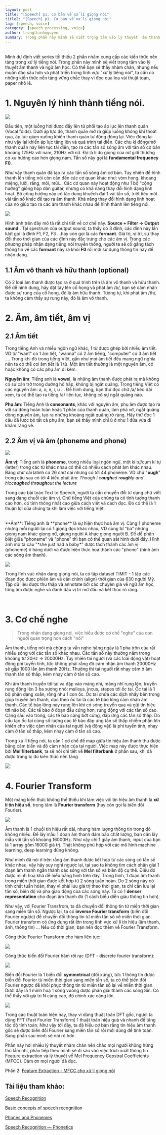 ```yaml
---
layout: post
title: "[Speech] p1. Cơ bản về xử lí giọng nói" 
title2: "[Speech] p1. Cơ bản về xử lí giọng nói" 
tag: [speech, voice]
category: [speech_processing, voice]
author: trungthanhnguyen
summary: Trong phần này mình sẽ viết trọng tâm vào lý thuyết  âm thanh và ngữ âm học. Có thể bạn sẽ thấy nhàm chán, nhưng nếu muốn đào sâu hơn và phát triển trong lĩnh vực "xử lý tiếng nói", ta cần có những kiến thức nền tảng vững chắc thay vì đọc qua loa vài thuật toán, paper nhỏ lẻ. 
---
```


<br>
Mình dự định viết series tối thiểu 2 phần nhằm cung cấp các kiến thức nền tảng trong xử lý tiếng nói. Trong phần này mình sẽ viết trọng tâm vào lý thuyết  âm thanh và ngữ âm học. Có thể bạn sẽ thấy nhàm chán, nhưng nếu muốn đào sâu hơn và phát triển trong lĩnh vực "xử lý tiếng nói", ta cần có những kiến thức nền tảng vững chắc thay vì đọc qua loa vài thuật toán, paper nhỏ lẻ. 

# 1. Nguyên lý hình thành tiếng nói.

![](https://images.viblo.asia/2f7e754d-17a0-42c7-aad6-222ae1233ade.jpeg)

Đầu tiên, một luồng hơi được đẩy lên từ phổi tạo áp lực lên thanh quản (Vocal folds). Dưới áp lực đó, thanh quản mở ra giúp luồng không khí thoát qua, áp lực giảm xuống khiến thanh quản tự động đóng lại. Việc đóng lại như vậy lại khiến áp lực tăng lên và quá trình tái diễn. Các chu kì đóng/mở thanh quản này liên tục tái diễn, tạo ra các tần số sóng âm với tần số cơ bản khoảng 125Hz với nam, 210Hz với nữ. Đó là lí do giọng của nữ giới thường có xu hướng cao hơn giọng nam. Tần số này gọi là **fundamental frequency F0**.

Như vậy thanh quản đã tạo ra các tần số sóng âm cơ bản. Tuy nhiên để hình thành lên tiếng nói còn cần đến các cơ quan khác như: vòm họng, khoang miệng, lưỡi, răng, môi, mũi...   Các cơ quan này hoạt động như 1 bộ "cộng hưởng" giống hộp đàn guitar, nhưng có khả năng thay đổi hình dạng linh hoạt. Bộ cộng hưởng này có tác dụng khuếch đại 1 vài tần số, triệt tiêu một vài tần số khác để tạo ra âm thanh. Khả năng thay đổi hình dạng linh hoạt của nó giúp tạo ra các âm thanh khác nhau để hình thành lên tiếng nói. 

![](https://images.viblo.asia/eaf414bb-8bc2-4c19-8dc7-bfa6269a5ea4.png)

Hình ảnh trên đây mô tả rất chi tiết về cơ chế này. **Source + Filter $\longrightarrow$ Output sound** . Tại spectrum của output sound, ta thấy có 3 đỉnh, các đỉnh này lần lượt gọi là đỉnh F1, F2, F3 ...hay còn gọi là các **formant**. Giá trị, vị trí, sự thay đổi theo thời gian của các đỉnh này đặc trưng cho các âm vị. Trong các phương pháp nhận dạng tiếng nói truyền thống, người ta sẽ cố gắng tách thông tin về các **formant** này ra khỏi **F0** rồi mới sử dụng thông tin này để nhận dạng.

## 1.1 Âm vô thanh và hữu thanh (optional)
Có 2 loại âm thanh được tạo ra ở quá trình trên là âm vô thanh và hữu thanh. Để dễ hình dung, hãy đặt tay lên cổ họng và phát âm /b/, bạn sẽ cảm nhận được sự rung của cổ họng, đó là âm hữu thanh. Tương tự, khi phát âm /th/, ta không cảm thấy sự rung này, đó là âm vô thanh.

# 2. Âm, âm tiết, âm vị
## 2.1 Âm tiết
Trong tiếng Anh và nhiều ngôn ngữ khác, 1 từ được ghép bởi nhiều âm tiết. VD từ "want" có 1 âm tiết, "wanna" có 2 âm tiếng, "computer" có 3 âm tiết .... Trong khi đó trong tiếng Việt, gần như mọi âm tiết đều mang ngữ nghĩa nên ta có thể coi âm tiết là 1 từ. Một âm tiết thường là một nguyên âm, có hoặc không có các phụ âm đi kèm.

**Nguyên âm**: Tiếng anh là **vowel**, là những âm thanh được phát ra mà không có sự cản trở trong đường hô hấp, không bị ngắt quãng. Trong tiếng Việt có các nguyên âm: a, o, e, i, u ... Để hình dung, bạn thử đọc chữ /a/ kéo dài xem, ta có thể tạo ra tiếng /a/ liên tục, không có sự ngắt quãng nào.

**Phụ âm**: Tiếng Anh là **consonants**, khác với nguyên âm, phụ âm được tạo ra với sự đóng hoàn toàn hoặc 1 phần của thanh quản, làm phá vỡ, ngắt quãng dòng nguyên âm, tạo ra những khoảng ngắt quãng rõ ràng. Hãy thử đọc 1 câu đã lược bỏ tất cả phụ âm, bạn sẽ thấy mình chỉ ú ớ như 1 đứa vừa đi khám răng về. 

## 2.2 Âm vị và âm (phoneme and phone)
![](https://images.viblo.asia/9997711a-e75a-4ab9-88de-4567ab711713.png)

**Âm vị**: Tiếng anh là **phoneme**, trong nhiều loại ngôn ngữ, một kí tự/cụm kí tự (letter) trong các từ khác nhau có thể có nhiều cách phát âm khác nhau. Bảng chữ cái latinh có 26 chữ cái nhưng có tới 44 phoneme. VD chữ "**ough**" trong câu sau có tới 4 kiểu phát âm: *Though I c**ough**ed r**ough**ly and hicc**ough**ed thr**ough**out the lecture*

Trong các bài toán Text to Speech, người ta cần chuyển đổi từ dạng chữ viết sang dạng chuỗi các âm vị. Chữ tiếng Việt của chúng ta có tính tượng thanh cao hơn, có tính thống nhất cao giữa cách viết và cách đọc. Đó có thể là 1 thuận lợi của chúng ta khi làm việc với tiếng Việt.

<br>
**Âm**: Tiếng anh là **phone** là sự hiện thực hoá âm vị. Cùng 1 phoneme nhưng mỗi người lại có 1 giọng đọc khác nhau, VD cùng từ "ba" nhưng giọng nam khác giọng nữ, giọng người A khác giọng người B. Để dễ phân biệt giữa "phoneme" và "phone" thì bạn có thể quan sát hình dưới đây. Hình ảnh mô tả câu "*she just had a baby*" được tách thành các âm vị (phoneme) ở hàng dưới và được hiện thực hoá thành các "phone" (hình ảnh các sóng âm thanh).

![](https://images.viblo.asia/8d8ba01b-7d6d-4bd6-a162-1f8188701218.jpeg)

Trong lĩnh vực nhận dạng giọng nói, ta có tập dataset TIMIT - 1 tập các đoạn đọc được phiên âm và căn chỉnh (align) thời gian của 630 người Mỹ. Tập dữ liệu được thu thập và annotate bởi các chuyên gia về ngữ âm học, từng âm được nghe và đánh dấu vị trí mở đầu và kết thúc rõ ràng.

<br>

# 3. Cơ chế nghe
> Trong nhận dạng giọng nói, việc hiểu được cơ chế "nghe" của con người quan trọng hơn cách "nói"
 
Âm thanh, tiếng nói mà chúng ta vẫn nghe hằng ngày là 1 pha trộn của rất nhiều sóng với các tần số khác nhau. Các tần số này thường nằm trong khoảng từ 20Hz -> 20000Hz. Tuy nhiên tai người (và các loài động vật) hoạt động phi tuyến tính, tức không phải rằng độ cảm nhận âm thanh 20000Hz sẽ gấp 1000 lần âm thanh 20Hz. Thường thì tai người rất nhạy cảm ở âm thanh tần số thấp, kém nhạy cảm ở tần số cao. 

Khi âm thanh truyền tới tai va đập vào màng nhĩ, màng nhĩ rung lên, truyền rung động lên 3 ba xương nhỏ: malleus, incus, stapes tới ốc tai. Ốc tai là 1 bộ phận dạng xoắn, rỗng như 1 con ốc.  Ốc tai chứa các dịch nhầy bên trong giúp truyền âm thanh, dọc theo ốc tai là các tế bào lông cảm nhận âm thanh. Các tế bào lông này rung lên khi có sóng truyền qua và gửi tín hiệu tới não bộ. Các tế bào ở đoạn đầu cứng hơn, rung động với các tần số cao. Càng sâu vào trong, các tế bào càng bớt cứng, đáp ứng các tần số thấp. Do cấu tạo ốc tai cùng số lượng các tế bào đáp ứng tần số thấp chiếm phần lớn khiến cho việc cảm nhận của tai người (và động vật) là phi tuyến tính, nhạy cảm ở tần số thấp, kém nhạy cảm ở tần số cao.

Trong xử lí tiếng nói, ta cần 1 cơ chế để map giữa tín hiệu âm thanh thu được bằng cảm biến và độ cảm nhận của tai người. Việc map này được thực hiện bởi **Mel filterbank**, ta sẽ nói chi tiết về **Mel filterbank** ở phần sau, khi đã được trang 
bị đủ kiến thức nền tảng

![](https://images.viblo.asia/cfb6421e-7f6d-4004-88c2-0834b77ab58e.jpg)

# 4. Fourier Transform
Một mảng kiến thức không thể thiếu khi làm việc với tín hiệu âm thanh là **xử lí tín hiệu số**, trọng tâm là **Fourier transform** (hay còn gọi là biến đổi Fourier). 

![](https://images.viblo.asia/1c8987b1-8822-4461-951b-066e33f08233.gif)

Âm thanh là 1 chuỗi tín hiệu rất dài, nhưng hàm lượng thông tin trong đó không nhiều. Để lấy mẫu 1 đoạn âm thanh đảm bảo chất lượng, bạn cần lấy mẫu với tần số khoảng 16000Hz. Như vậy chỉ 1 giây âm thanh, input của bạn là 1 array gồm 16000 giá trị. Thật không phù hợp với các mô hình machine learning, deep learning đúng không.

Như mình đã nói ở trên rằng âm thanh được kết hợp từ các sóng có tần số khác nhau, vậy hãy suy nghĩ ngược lại, tại sao ta không tìm cách phân giải 1 đoạn âm thanh ngắn thành các sóng với tần số và biên độ cụ thể. Điều đó được minh hoạ khá dễ hiểu bằng hình trên đây. Trong hình, 1 đoạn âm thanh trong miền thời gian được kết hợp từ 2 sóng tuần hoàn. Do 2 sóng này có tính chất tuần hoàn, thay vì phải lưu giá trị theo thời gian, ta chỉ cần lưu lại tần số, biên độ và pha giao động của các sóng này. Ta có 1 **denser representation** cho đoạn âm thanh đó (1 cách biểu diễn giàu thông tin hơn). 

Như vậy, với Fourier Transfrom,  ta đã chuyển đổi thông tin từ miền thời gian sang miền tần số. Ngược lại, ta có **inverse Fourier transform** (biến đổi Fourier ngược) để chuyển đổi thông tin từ miền tần số về miền thời gian. Fourier transform có ứng dụng rất lớn trong lĩnh vực xử lí tín hiệu (âm thanh, ảnh, thông tin) ... Nếu có thời gian, bạn nên đọc thêm về Fourier Transform.

Công thức Fourier Transform cho hàm liên tục: 

![](https://images.viblo.asia/f487298c-fb30-49a2-af6f-7588a6c2f752.jpeg)

Công thức biến đổi Fourier hàm rời rạc (DFT - discrete fourier transform):

![](https://images.viblo.asia/e5bfbff4-085f-4ab4-b04b-f37829e31bd7.jpeg)

Biến đổi Fourier là 1 biến đổi **symmetrical** (đối xứng), tức 1 thông tin được biến đổi Fourier từ miền thời gian sang miền tần số, ta có thể biến đổi Fourier ngược để khôi phục thông tin từ miền tần số lại về miền thời gian. Dưới đây là 1 minh hoạ 1 sóng vuông được phân giải thành các sóng Sin. Có thể thấy với giá trị N càng cao, độ chính xác càng lớn.

![](https://images.viblo.asia/0effe059-b9a3-4479-b0b7-baf1b78d6c49.jpeg)

Trong các thuật toán hiện nay, thay vì dùng thuật toán DFT gốc, người ta dùng FFT (Fast Fourier Transform) 1 thuật toán hiệu quả và nhanh để tăng tốc độ tính toán. Như vậy tới đây, ta đã hiểu cơ bản rằng tín hiệu âm thanh gốc sẽ được biến đổi Fourier sang miền tần số rồi mới dùng để tính toán. Sang phần sau mình sẽ nói rõ hơn.

Phần này hơi nhiều lý thuyết nhàm chán nên chắc mọi người không hứng thú lắm nhỉ, phần tiếp theo mình sẽ đi sâu vào việc trích xuất thông tin Feature extraction và lý thuyết về Mel Frequency Cepstral Coefficients (MFCC). Cảm ơn mọi người đã đọc.

Phần 2: [Feature Extraction - MFCC cho xử lí giọng nói](https://viblo.asia/p/feature-extraction-mfcc-cho-xu-li-giong-noi-4dbZN2xmZYM)

## Tài liệu tham khảo:
[Speech Recognition](http://www.ee.columbia.edu/~stanchen/spring16/e6870/outline.html)

[Basic concepts of speech recognition](https://cmusphinx.github.io/wiki/tutorialconcepts/)

[Phones and Phonemes](https://www.cs.bham.ac.uk/~pxc/nlp/NLPA-Phon1.pdf)

[Speech Recognition — Phonetics](https://medium.com/@jonathan_hui/speech-recognition-phonetics-d761ea1710c0)